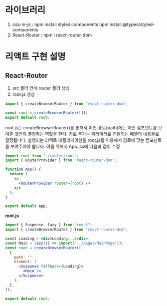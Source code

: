 # 라이브러리

1. css-in-js :
   npm install styled-components
   npm install @types/styled-components
2. React-Router : npm i react-router-dom

# 리액트 구현 설명

## React-Router

1. src 폴더 안에 router 폴더 생성
2. root.js 생성

```js
import { createBrowserRouter } from "react-router-dom";

const root = createBrowserRouter([]);
export default root;
```

root.js는 createBrowserRouter()를 통해서 어떤 경로(path)에는 어떤 컴포넌트를 보여줄 것인지 결정하는 역할을 한다. 경로 추가는 파라미터로 전달되는 배열의 내용물로 결정됩니다. 실행되는 리액트 애플리케이션을 root.js를 이용해서 경로에 맞는 컴포넌트를 보여주어야 합니다. 이를 위해서 App.jsx에 다음과 같이 수정

```jsx
import root from "./router/root";
import { RouterProvider } from "react-router-dom";

function App() {
  return (
    <>
      <RouterProvider router={root} />
    </>
  );
}

export default App;
```

**root.js**

```jsx
import { Suspense, lazy } from "react";
import { createBrowserRouter } from "react-router-dom";

const Loading = <div>Loading...</div>;
const Main = lazy(() => import("../pages/MainPage"));
const root = createBrowserRouter([
  {
    path: "",
    element: (
      <Suspense fallback={Loading}>
        <Main />
      </Suspense>
    ),
  },
]);

export default root;
```
